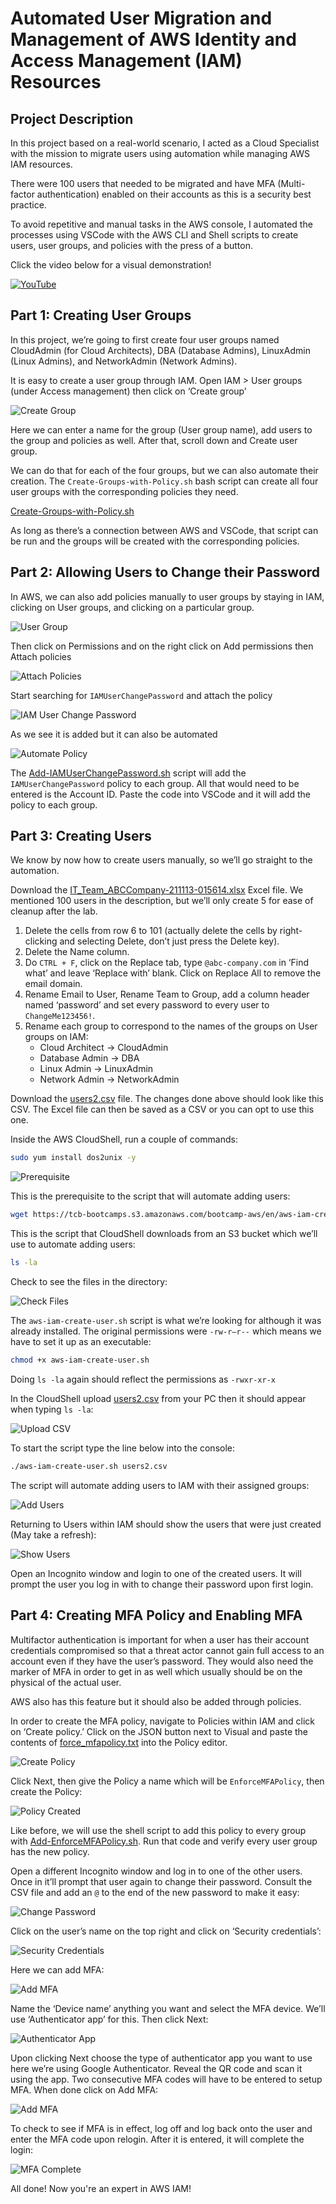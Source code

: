 
# Automated User Migration and Management of AWS Identity and Access Management (IAM) Resources

## Project Description
In this project based on a real-world scenario, I acted as a Cloud Specialist with the mission to migrate users using automation while managing AWS IAM resources.

There were 100 users that needed to be migrated and have MFA (Multi-factor authentication) enabled on their accounts as this is a security best practice.

To avoid repetitive and manual tasks in the AWS console, I automated the processes using VSCode with the AWS CLI and Shell scripts to create users, user groups, and policies with the press of a button.

Click the video below for a visual demonstration!

[![YouTube](http://i.ytimg.com/vi/6mIKlFWwQ5k/hqdefault.jpg)](https://www.youtube.com/watch?v=6mIKlFWwQ5k)

## Part 1: Creating User Groups
In this project, we’re going to first create four user groups named CloudAdmin (for Cloud Architects), DBA (Database Admins), LinuxAdmin (Linux Admins), and NetworkAdmin (Network Admins).

It is easy to create a user group through IAM. Open IAM > User groups (under Access management) then click on ‘Create group’

![Create Group](https://i.imgur.com/wnGihoZ.png)

Here we can enter a name for the group (User group name), add users to the group and policies as well. After that, scroll down and Create user group.

We can do that for each of the four groups, but we can also automate their creation. The `Create-Groups-with-Policy.sh` bash script can create all four user groups with the corresponding policies they need.

[Create-Groups-with-Policy.sh](Create-Groups-with-Policy.sh)

As long as there’s a connection between AWS and VSCode, that script can be run and the groups will be created with the corresponding policies.

## Part 2: Allowing Users to Change their Password
In AWS, we can also add policies manually to user groups by staying in IAM, clicking on User groups, and clicking on a particular group.

![User Group](https://i.imgur.com/47rAE8V.png)

Then click on Permissions and on the right click on Add permissions then Attach policies

![Attach Policies](https://i.imgur.com/TIChBiZ.png)

Start searching for `IAMUserChangePassword` and attach the policy

![IAM User Change Password](https://i.imgur.com/JHcoamx.png)

As we see it is added but it can also be automated

![Automate Policy](https://i.imgur.com/a4VDVqC.png)

The [Add-IAMUserChangePassword.sh](Add-IAMUserChangePassword.sh) script will add the `IAMUserChangePassword` policy to each group. All that would need to be entered is the Account ID. Paste the code into VSCode and it will add the policy to each group.

## Part 3: Creating Users
We know by now how to create users manually, so we’ll go straight to the automation.

Download the [IT_Team_ABCCompany-211113-015614.xlsx](IT_Team_ABCCompany-211113-015614.xlsx) Excel file. We mentioned 100 users in the description, but we’ll only create 5 for ease of cleanup after the lab.

1. Delete the cells from row 6 to 101 (actually delete the cells by right-clicking and selecting Delete, don’t just press the Delete key).
2. Delete the Name column.
3. Do `CTRL + F`, click on the Replace tab, type `@abc-company.com` in ‘Find what’ and leave ‘Replace with’ blank. Click on Replace All to remove the email domain.
4. Rename Email to User, Rename Team to Group, add a column header named ‘password’ and set every password to every user to `ChangeMe123456!`.
5. Rename each group to correspond to the names of the groups on User groups on IAM:
    - Cloud Architect -> CloudAdmin
    - Database Admin -> DBA
    - Linux Admin -> LinuxAdmin
    - Network Admin -> NetworkAdmin

Download the [users2.csv](users2.csv) file. The changes done above should look like this CSV. The Excel file can then be saved as a CSV or you can opt to use this one.

Inside the AWS CloudShell, run a couple of commands:

```sh
sudo yum install dos2unix -y
```

![Prerequisite](https://i.imgur.com/JMhpzUx.png)

This is the prerequisite to the script that will automate adding users:

```sh
wget https://tcb-bootcamps.s3.amazonaws.com/bootcamp-aws/en/aws-iam-create-user.sh
```

This is the script that CloudShell downloads from an S3 bucket which we’ll use to automate adding users:

```sh
ls -la
```

Check to see the files in the directory:

![Check Files](https://i.imgur.com/EqeyZ2j.png)

The `aws-iam-create-user.sh` script is what we’re looking for although it was already installed. The original permissions were `-rw-r—r--` which means we have to set it up as an executable:

```sh
chmod +x aws-iam-create-user.sh
```

Doing `ls -la` again should reflect the permissions as `-rwxr-xr-x`

In the CloudShell upload [users2.csv](users2.csv) from your PC then it should appear when typing `ls -la`:

![Upload CSV](https://i.imgur.com/DqmT9Xj.png)

To start the script type the line below into the console:

```sh
./aws-iam-create-user.sh users2.csv
```

The script will automate adding users to IAM with their assigned groups:

![Add Users](https://i.imgur.com/kh49ItM.png)

Returning to Users within IAM should show the users that were just created (May take a refresh):

![Show Users](https://i.imgur.com/mWO1of4.png)

Open an Incognito window and login to one of the created users. It will prompt the user you log in with to change their password upon first login.

## Part 4: Creating MFA Policy and Enabling MFA
Multifactor authentication is important for when a user has their account credentials compromised so that a threat actor cannot gain full access to an account even if they have the user’s password. They would also need the marker of MFA in order to get in as well which usually should be on the physical of the actual user.

AWS also has this feature but it should also be added through policies.

In order to create the MFA policy, navigate to Policies within IAM and click on ‘Create policy.’ Click on the JSON button next to Visual and paste the contents of [force_mfapolicy.txt](force_mfapolicy.txt) into the Policy editor.

![Create Policy](https://i.imgur.com/blFfAod.png)

Click Next, then give the Policy a name which will be `EnforceMFAPolicy`, then create the Policy:

![Policy Created](https://i.imgur.com/thMhjmC.png)

Like before, we will use the shell script to add this policy to every group with [Add-EnforceMFAPolicy.sh](Add-EnforceMFAPolicy.sh). Run that code and verify every user group has the new policy.

Open a different Incognito window and log in to one of the other users. Once in it’ll prompt that user again to change their password. Consult the CSV file and add an `@` to the end of the new password to make it easy:

![Change Password](https://i.imgur.com/izhb4Hw.png)

Click on the user’s name on the top right and click on ‘Security credentials’:

![Security Credentials](https://i.imgur.com/BozntuU.png)

Here we can add MFA:

![Add MFA](https://i.imgur.com/D7QTgNI.png)

Name the ‘Device name’ anything you want and select the MFA device. We’ll use ‘Authenticator app’ for this. Then click Next:

![Authenticator App](https://i.imgur.com/pfQbQlv.png)

Upon clicking Next choose the type of authenticator app you want to use here we’re using Google Authenticator. Reveal the QR code and scan it using the app. Two consecutive MFA codes will have to be entered to setup MFA. When done click on Add MFA:

![Add MFA](https://i.imgur.com/K5McGUr.png)

To check to see if MFA is in effect, log off and log back onto the user and enter the MFA code upon relogin. After it is entered, it will complete the login:

![MFA Complete](https://i.imgur.com/kEQIdSQ.png)

All done! Now you're an expert in AWS IAM!
